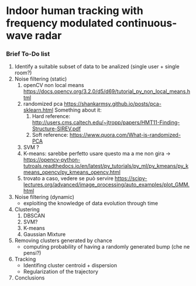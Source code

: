 # Indoor human tracking with frequency modulated continuous-wave radar

### Brief To-Do list
1. Identify a suitable subset of data to be analized (single user + single room?)
2. Noise filtering (static)
	1. openCV non local means
	https://docs.opencv.org/3.2.0/d5/d69/tutorial_py_non_local_means.html
	2. randomized pca 
	https://shankarmsy.github.io/posts/pca-sklearn.html
	Something about it:
		1. Hard reference: http://users.cms.caltech.edu/~jtropp/papers/HMT11-Finding-Structure-SIREV.pdf
		2. Soft reference: https://www.quora.com/What-is-randomized-PCA
	3. SVM ?
	4. K-means: sarebbe perfetto usare questo ma a me non gira -> https://opencv-python-tutroals.readthedocs.io/en/latest/py_tutorials/py_ml/py_kmeans/py_kmeans_opencv/py_kmeans_opencv.html
	5. trovato a caso, vedere se può servire https://scipy-lectures.org/advanced/image_processing/auto_examples/plot_GMM.html
3. Noise filtering (dynamic) 
	- exploiting the knowledge of data evolution through time
4. Clustering
	1. DBSCAN
	2. SVM?
	3. K-means
	4. Gaussian Mixture
5. Removing clusters generated by chance
	- computing probability of having a randomly generated bump (che ne pensi?)
6. Tracking
	- Identifing cluster centroid + dispersion
	- Regularization of the trajectory
7. Conclusions
